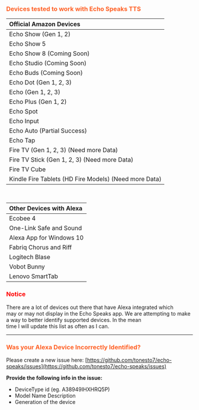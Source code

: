 ### <h3 style="color: #FF6025;">Devices tested to work with Echo Speaks TTS</h3>

| **Official Amazon Devices** |
|:-------------------------------------|
| Echo Show (Gen 1, 2)                 |
| Echo Show 5                 |
| Echo Show 8 (Coming Soon)                |
| Echo Studio (Coming Soon) |
| Echo Buds (Coming Soon) |
| Echo Dot (Gen 1, 2, 3)               |
| Echo (Gen 1, 2, 3)                      |
| Echo Plus (Gen 1, 2)                 |
| Echo Spot                            |
| Echo Input                           |
| Echo Auto (Partial Success)                           |
| Echo Tap                             |
| Fire TV (Gen 1, 2, 3) (Need more Data)                |
| Fire TV Stick (Gen 1, 2, 3) (Need more Data)          |
| Fire TV Cube                         |
| Kindle Fire Tablets (HD Fire Models) (Need more Data)  |

<br>

| **Other Devices with Alexa** |
|:------------------------------|
| Ecobee 4                      |
| One-Link Safe and Sound       |
| Alexa App for Windows 10      |
| Fabriq Chorus and Riff     |
| Logitech Blase |
| Vobot Bunny |
| Lenovo SmartTab |


### <p style="color: red;">Notice</p>
  There are a lot of devices out there that have Alexa integrated which may or may not display in the Echo Speaks app.
  We are attempting to make a way to better identify supported devices.
  In the mean time I will update this list as often as I can.

---
### <h3 style="color: #FF6025;">Was your Alexa Device Incorrectly Identified?</h3>

 Please create a new issue here: [https://github.com/tonesto7/echo-speaks/issues](https://github.com/tonesto7/echo-speaks/issues)

**Provide the following info in the issue:**

* DeviceType id (eg. A38949IHXHRQ5P)
* Model Name Description
* Generation of the device
